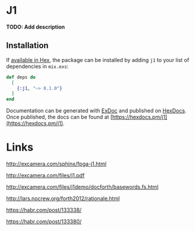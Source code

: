 # J1

**TODO: Add description**

## Installation

If [available in Hex](https://hex.pm/docs/publish), the package can be installed
by adding `j1` to your list of dependencies in `mix.exs`:

```elixir
def deps do
  [
    {:j1, "~> 0.1.0"}
  ]
end
```

Documentation can be generated with [ExDoc](https://github.com/elixir-lang/ex_doc)
and published on [HexDocs](https://hexdocs.pm). Once published, the docs can
be found at [https://hexdocs.pm/j1](https://hexdocs.pm/j1).

# Links

 http://excamera.com/sphinx/fpga-j1.html
 
 http://excamera.com/files/j1.pdf

 http://excamera.com/files/j1demo/docforth/basewords.fs.html
 
 http://lars.nocrew.org/forth2012/rationale.html

 https://habr.com/post/133338/
 
 https://habr.com/post/133380/
